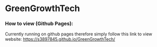 # GreenGrowthTech

### How to view (Github Pages):

Currently running on github pages therefore simply follow this link to view website: https://s3897845.github.io/GreenGrowthTech/
